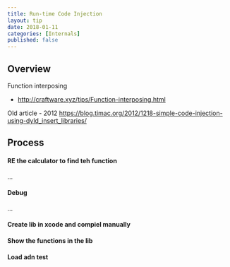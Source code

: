 ```yaml
---
title: Run-time Code Injection
layout: tip
date: 2018-01-11
categories: [Internals]
published: false
---
```


## Overview

Function interposing
* http://craftware.xyz/tips/Function-interposing.html

Old article - 2012
https://blog.timac.org/2012/1218-simple-code-injection-using-dyld_insert_libraries/

## Process

#### RE the calculator to find teh function
...


#### Debug
...


#### Create lib in xcode and compiel manually

#### Show the functions in the lib

#### Load adn test

